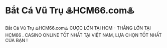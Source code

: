 # Bắt Cá Vũ Trụ ♨️HCM66.com♨️

Bắt Cá Vũ Trụ ♨️HCM66.com♨️ CƯỢC LỚN TẠI HCM - THẮNG LỚN TẠI HCM66 . CASINO ONLINE TỐT NHẤT TẠI VIỆT NAM, LỰA CHỌN TỐT NHẤT CỦA BẠN !